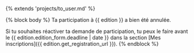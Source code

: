 {% extends 'projects/to_user.md' %}

{% block body %}
Ta participation à {{ edition }} a bien été annulée.

Si tu souhaites réactiver ta demande de participation, tu peux le faire
avant le {{ edition.edition_form.deadline | date }} dans la section
[Mes inscriptions]({{ edition.get_registration_url }}).
{% endblock %}
